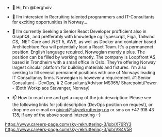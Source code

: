 - 👋 Hi, I’m @berghoiv
- 👀 I’m interested in Recruiting talented programmers and IT-Consultants for exciting opportunities in Norway...
- 🌱 I’m currently Seeking a Senior React Developer profficient also in GraphQL, and prefferably with knowledge og Typescript, Figa, Tailwind CS, .NET Core and .NET 5, AWS, 
as well as Docker and container based Architechture.You will potentially lead a React Team. It's a permanenet position. English language required, Norwegian merely a plus. 
The position can be filled by working remotly. The company is Loopfront AS, based in Trondheim with a small office in Oslo. They're offering Norway largest circular platform for 
building materials and fixtures. 
I'm also seeking to fill several permanent positions with one of Norways leading IT Consultancy firms. Norwegian is however a requirement. #1 Senior Consultant - DevOps, # 2 Consultant/Advisor MS365/ Sharepoint/Power - (Both Workplace Stavanger, Norway) 

- 📫 How to reach me and get a copy of the job description: Please see the following links for job description (DevOps position on request), or drop me an e-mail on oivind@skyrekruttering.no or sms on +47 918 43 135, if any of the above sound interesting :-)

https://www.careers-page.com/sky-rekruttering-3/job/X76RY3
https://www.careers-page.com/sky-rekruttering-3/job/V84V5R

<!---
berghoiv/berghoiv is a ✨ special ✨ repository because its `README.md` (this file) appears on your GitHub profile.
You can click the Preview link to take a look at your changes.
--->
